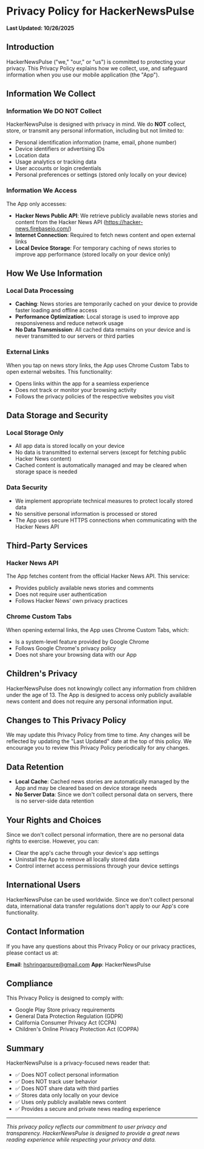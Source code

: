 # Privacy Policy for HackerNewsPulse

**Last Updated: 10/26/2025**

## Introduction

HackerNewsPulse ("we," "our," or "us") is committed to protecting your privacy. This Privacy Policy explains how we collect, use, and safeguard information when you use our mobile application (the "App").

## Information We Collect

### Information We DO NOT Collect

HackerNewsPulse is designed with privacy in mind. We do **NOT** collect, store, or transmit any personal information, including but not limited to:

- Personal identification information (name, email, phone number)
- Device identifiers or advertising IDs
- Location data
- Usage analytics or tracking data
- User accounts or login credentials
- Personal preferences or settings (stored only locally on your device)

### Information We Access

The App only accesses:

- **Hacker News Public API**: We retrieve publicly available news stories and content from the Hacker News API (https://hacker-news.firebaseio.com/)
- **Internet Connection**: Required to fetch news content and open external links
- **Local Device Storage**: For temporary caching of news stories to improve app performance (stored locally on your device only)

## How We Use Information

### Local Data Processing

- **Caching**: News stories are temporarily cached on your device to provide faster loading and offline access
- **Performance Optimization**: Local storage is used to improve app responsiveness and reduce network usage
- **No Data Transmission**: All cached data remains on your device and is never transmitted to our servers or third parties

### External Links

When you tap on news story links, the App uses Chrome Custom Tabs to open external websites. This functionality:
- Opens links within the app for a seamless experience
- Does not track or monitor your browsing activity
- Follows the privacy policies of the respective websites you visit

## Data Storage and Security

### Local Storage Only

- All app data is stored locally on your device
- No data is transmitted to external servers (except for fetching public Hacker News content)
- Cached content is automatically managed and may be cleared when storage space is needed

### Data Security

- We implement appropriate technical measures to protect locally stored data
- No sensitive personal information is processed or stored
- The App uses secure HTTPS connections when communicating with the Hacker News API

## Third-Party Services

### Hacker News API

The App fetches content from the official Hacker News API. This service:
- Provides publicly available news stories and comments
- Does not require user authentication
- Follows Hacker News' own privacy practices

### Chrome Custom Tabs

When opening external links, the App uses Chrome Custom Tabs, which:
- Is a system-level feature provided by Google Chrome
- Follows Google Chrome's privacy policy
- Does not share your browsing data with our App

## Children's Privacy

HackerNewsPulse does not knowingly collect any information from children under the age of 13. The App is designed to access only publicly available news content and does not require any personal information input.

## Changes to This Privacy Policy

We may update this Privacy Policy from time to time. Any changes will be reflected by updating the "Last Updated" date at the top of this policy. We encourage you to review this Privacy Policy periodically for any changes.

## Data Retention

- **Local Cache**: Cached news stories are automatically managed by the App and may be cleared based on device storage needs
- **No Server Data**: Since we don't collect personal data on servers, there is no server-side data retention

## Your Rights and Choices

Since we don't collect personal information, there are no personal data rights to exercise. However, you can:
- Clear the app's cache through your device's app settings
- Uninstall the App to remove all locally stored data
- Control internet access permissions through your device settings

## International Users

HackerNewsPulse can be used worldwide. Since we don't collect personal data, international data transfer regulations don't apply to our App's core functionality.

## Contact Information

If you have any questions about this Privacy Policy or our privacy practices, please contact us at:

**Email**: hshringarpure@gmail.com
**App**: HackerNewsPulse

## Compliance

This Privacy Policy is designed to comply with:
- Google Play Store privacy requirements
- General Data Protection Regulation (GDPR)
- California Consumer Privacy Act (CCPA)
- Children's Online Privacy Protection Act (COPPA)

## Summary

HackerNewsPulse is a privacy-focused news reader that:
- ✅ Does NOT collect personal information
- ✅ Does NOT track user behavior
- ✅ Does NOT share data with third parties
- ✅ Stores data only locally on your device
- ✅ Uses only publicly available news content
- ✅ Provides a secure and private news reading experience

---

*This privacy policy reflects our commitment to user privacy and transparency. HackerNewsPulse is designed to provide a great news reading experience while respecting your privacy and data.*
